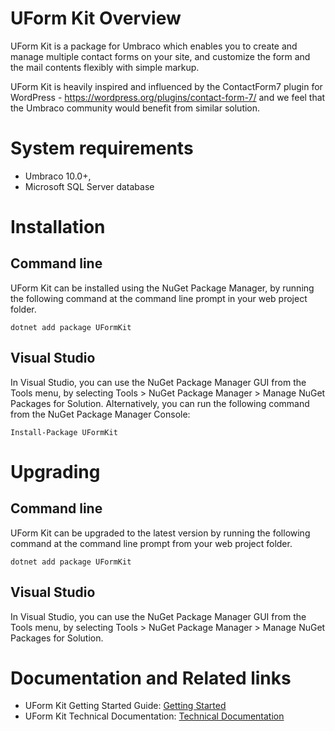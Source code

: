 # UForm Kit Overview
UForm Kit is a package for Umbraco which enables you to create and manage multiple contact forms on your site,  and customize the form and the mail contents flexibly with simple markup.

UForm Kit is heavily inspired and influenced by the ContactForm7 plugin for WordPress - https://wordpress.org/plugins/contact-form-7/ and we feel that the Umbraco community would benefit from similar solution.
# System requirements
* Umbraco 10.0+, 
* Microsoft SQL Server database
# Installation
## Command line
UForm Kit can be installed using the NuGet Package Manager, by running the following command at the command line prompt in your web project folder.
```
dotnet add package UFormKit
```
## Visual Studio
In Visual Studio, you can use the NuGet Package Manager GUI from the Tools menu, by selecting Tools > NuGet Package Manager > Manage NuGet Packages for Solution.
Alternatively, you can run the following command from the NuGet Package Manager Console:
```
Install-Package UFormKit
```
# Upgrading
## Command line
UForm Kit can be upgraded to the latest version by running the following command at the command line prompt from your web project folder.
```
dotnet add package UFormKit
```
## Visual Studio
In Visual Studio, you can use the NuGet Package Manager GUI from the Tools menu, by selecting Tools > NuGet Package Manager > Manage NuGet Packages for Solution.
# Documentation and Related links
* UForm Kit Getting Started Guide: [Getting Started](https://hexxu-services-ltd.gitbook.io/uform-kit-documentation/)
* UForm Kit Technical Documentation: [Technical Documentation](https://hexxu-services-ltd.gitbook.io/uform-kit-documentation/technical-documentation)